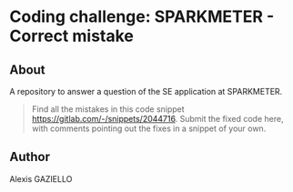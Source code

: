 # Coding challenge: SPARKMETER - Correct mistake

## About

A repository to answer a question of the SE application at SPARKMETER.

>Find all the mistakes in this code snippet https://gitlab.com/-/snippets/2044716. Submit the fixed code here, with comments pointing out the fixes in a snippet of your own.

## Author

Alexis GAZIELLO
